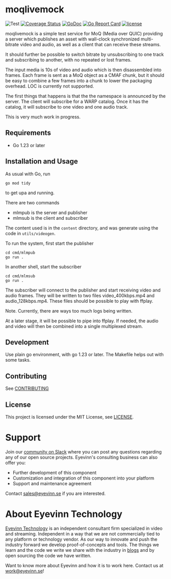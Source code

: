 
# moqlivemock

![Test](https://github.com/Eyevinn/moqlivemock/workflows/Go/badge.svg)
[![Coverage Status](https://coveralls.io/repos/github/Eyevinn/moqlivemock/badge.svg?branch=master)](https://coveralls.io/github/Eyevinn/moqlivemock?branch=master)
[![GoDoc](https://godoc.org/github.com/Eyevinn/moqlivemock?status.svg)](http://godoc.org/github.com/Eyevinn/moqlivemock)
[![Go Report Card](https://goreportcard.com/badge/github.com/Eyevinn/moqlivemock)](https://goreportcard.com/report/github.com/Eyevinn/moqlivemock)
[![license](https://img.shields.io/github/license/Eyevinn/moqlivemock.svg)](https://github.com/Eyevinn/moqlivemock/blob/master/LICENSE)

moqlivemock is a simple test service for MoQ (Media over QUIC)
providing a server which publishes an asset with wall-clock
synchronized multi-bitrate video and audio, as well as a client
that can receive these streams.

It should further be possible to switch bitrate by unsubscribing to one
track and subscribing to another, with no repeated or lost frames.

The input media is 10s of video and audio which is then disassembled
into frames. Each frame is sent as a MoQ object as a CMAF chunk,
but it should be easy to combine a few frames into a chunk
to lower the packaging overhead. LOC is currently not supported.

The first things that happens is that the the namespace is announced
by the server. The client will subscribe for a WARP catalog.
Once it has the catalog, it will subscribe to one video and one audio
track.

This is very much work in progress.



## Requirements

* Go 1.23 or later

## Installation and Usage

As usual with Go, run

```shell
go mod tidy
```

to get upa and running.

There are two commands

* mlmpub is the server and publisher
* mlmsub is the client and subscriber

The content used is in the `content` directory, and was
generate using the code in `utils/videogen`.

To run the system, first start the publisher

```shell
cd cmd/mlmpub
go run .
```

In another shell, start the subscriber

```shell
cd cmd/mlmsub
go run .
```

The subscriber will connect to the publisher and start receiving
video and audio frames.
They will be written to two files video_400kbps.mp4 and audio_128kbps.mp4.
These files should be possible to play with ffplay.

Note. Currently, there are ways too much logs being written.

At a later stage, it will be possible to pipe into ffplay. If needed,
the audio and video will then be combined into a single multiplexed
stream.

## Development

Use plain go environment, with go 1.23 or later.
The Makefile helps out with some tasks.

## Contributing

See [CONTRIBUTING](CONTRIBUTING.md)

## License

This project is licensed under the MIT License, see [LICENSE](LICENSE).

# Support

Join our [community on Slack](http://slack.streamingtech.se) where you can post any questions regarding any of our open source projects. Eyevinn's consulting business can also offer you:

- Further development of this component
- Customization and integration of this component into your platform
- Support and maintenance agreement

Contact [sales@eyevinn.se](mailto:sales@eyevinn.se) if you are interested.

# About Eyevinn Technology

[Eyevinn Technology](https://www.eyevinntechnology.se) is an independent consultant firm specialized in video and streaming. Independent in a way that we are not commercially tied to any platform or technology vendor. As our way to innovate and push the industry forward we develop proof-of-concepts and tools. The things we learn and the code we write we share with the industry in [blogs](https://dev.to/video) and by open sourcing the code we have written.

Want to know more about Eyevinn and how it is to work here. Contact us at work@eyevinn.se!
